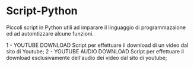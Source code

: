 # Script-Python
Piccoli script in Python utili ad imparare il linguaggio di programmazaione ed ad automtizzare alcune funzioni.

1 -   YOUTUBE DOWNLOAD          Script per effettuare il download di un video dal sito di Youtube;
2 -   YOUTUBE AUDIO DOWNLOAD    Script per effettuare il download esclusivamente dell'audio dei video dal sito di youtube;



